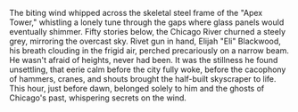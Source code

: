 The biting wind whipped across the skeletal steel frame of the "Apex Tower," whistling a lonely tune through the gaps where glass panels would eventually shimmer.  Fifty stories below, the Chicago River churned a steely grey, mirroring the overcast sky.  Rivet gun in hand, Elijah "Eli" Blackwood, his breath clouding in the frigid air,  perched precariously on a narrow beam.  He wasn't afraid of heights, never had been. It was the stillness he found unsettling, that eerie calm before the city fully woke, before the cacophony of hammers, cranes, and shouts brought the half-built skyscraper to life. This hour, just before dawn, belonged solely to him and the ghosts of Chicago's past, whispering secrets on the wind.
